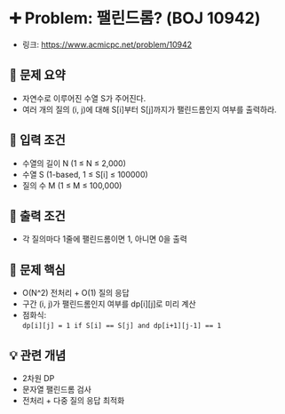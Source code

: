 # ➕ Problem: 팰린드롬? (BOJ 10942)

- 링크: https://www.acmicpc.net/problem/10942

## 📌 문제 요약

- 자연수로 이루어진 수열 S가 주어진다.
- 여러 개의 질의 (i, j)에 대해 S[i]부터 S[j]까지가 팰린드롬인지 여부를 출력하라.

## 🔢 입력 조건

- 수열의 길이 N (1 ≤ N ≤ 2,000)
- 수열 S (1-based, 1 ≤ S[i] ≤ 100000)
- 질의 수 M (1 ≤ M ≤ 100,000)

## 🎯 출력 조건

- 각 질의마다 1줄에 팰린드롬이면 1, 아니면 0을 출력

## 🧠 문제 핵심

- O(N^2) 전처리 + O(1) 질의 응답
- 구간 (i, j)가 팰린드롬인지 여부를 dp[i][j]로 미리 계산
- 점화식:  
  `dp[i][j] = 1 if S[i] == S[j] and dp[i+1][j-1] == 1`

## 💡 관련 개념

- 2차원 DP
- 문자열 팰린드롬 검사
- 전처리 + 다중 질의 응답 최적화
